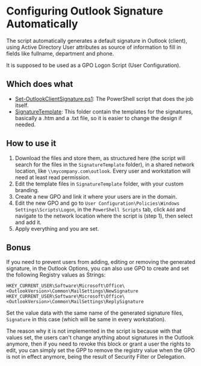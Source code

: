 # Configuring Outlook Signature Automatically

The script automatically generates a default signature in Outlook (client), using Active Directory User attributes as source of information to fill in fields like fullname, department and phone.

It is supposed to be used as a GPO Logon Script (User Configuration).

## Which does what

-   [Set-OutlookClientSignature.ps1](https://github.com/esserafael/PowerShell/blob/master/Outlook/1.Configure-Outlook-Signature/Set-OutlookClientSignature.ps1): The PowerShell script that does the job itself.
-   [SignatureTemplate](https://github.com/esserafael/PowerShell/tree/master/Outlook/1.Configure-Outlook-Signature/SignatureTemplate): This folder contain the templates for the signatures, basically a .htm and a .txt file, so it is easier to change the design if needed.

## How to use it

1.  Download the files and store them, as structured here (the script will search for the files in the `SignatureTemplate` folder), in a shared network location, like `\\mycompany.com\outlook`. Every user and workstation will need at least read permission.
2.  Edit the template files in `SignatureTemplate` folder, with your custom branding.
3.  Create a new GPO and link it where your users are in the domain.
4.  Edit the new GPO and go to `User Configuration\Policies\Windows Settings\Scripts\Logon`, in the `PowerShell Scripts` tab, click `Add` and navigate to the network location where the script is (step 1), then select and add it.
5.  Apply everything and you are set.

## Bonus

If you need to prevent users from adding, editing or removing the generated signature, in the Outlook Options, you can also use GPO to create and set the following Registry values as Strings:

`HKEY_CURRENT_USER\Software\Microsoft\Office\<OutlookVersion>\Common\MailSettings\NewSignature`
`HKEY_CURRENT_USER\Software\Microsoft\Office\<OutlookVersion>\Common\MailSettings\ReplySignature`

Set the value data with the same name of the generated signature files, `Signature` in this case (which will be same in every workstation).

The reason why it is not implemented in the script is because with that values set, the users can't change anything about signatures in the Outlook anymore, then if you need to revoke this block or grant a user the rights to edit, you can simply set the GPP to remove the registry value when the GPO is not in effect anymore, being the result of Security Filter or Delegation.

